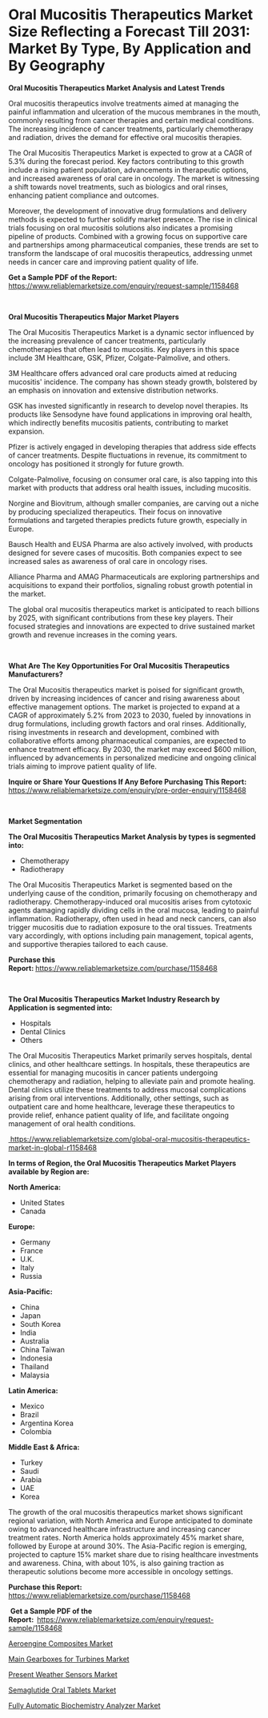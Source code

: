 <p><h1>Oral Mucositis Therapeutics Market Size Reflecting a Forecast Till 2031: Market By Type, By Application and By Geography</h1></p><p><strong>Oral Mucositis Therapeutics Market Analysis and Latest Trends</strong></p>
<p><p>Oral mucositis therapeutics involve treatments aimed at managing the painful inflammation and ulceration of the mucous membranes in the mouth, commonly resulting from cancer therapies and certain medical conditions. The increasing incidence of cancer treatments, particularly chemotherapy and radiation, drives the demand for effective oral mucositis therapies.</p><p>The Oral Mucositis Therapeutics Market is expected to grow at a CAGR of 5.3% during the forecast period. Key factors contributing to this growth include a rising patient population, advancements in therapeutic options, and increased awareness of oral care in oncology. The market is witnessing a shift towards novel treatments, such as biologics and oral rinses, enhancing patient compliance and outcomes. </p><p>Moreover, the development of innovative drug formulations and delivery methods is expected to further solidify market presence. The rise in clinical trials focusing on oral mucositis solutions also indicates a promising pipeline of products. Combined with a growing focus on supportive care and partnerships among pharmaceutical companies, these trends are set to transform the landscape of oral mucositis therapeutics, addressing unmet needs in cancer care and improving patient quality of life.</p></p>
<p><strong>Get a Sample PDF of the Report:&nbsp;</strong> <a href="https://www.reliablemarketsize.com/enquiry/request-sample/1158468?utm_campaign=1105&utm_medium=2&utm_source=Github&utm_content=ia&utm_term=05122024&utm_id=oral-mucositis-therapeutics">https://www.reliablemarketsize.com/enquiry/request-sample/1158468</a></p>
<p>&nbsp;</p>
<p><strong>Oral Mucositis Therapeutics Major Market Players</strong></p>
<p><p>The Oral Mucositis Therapeutics Market is a dynamic sector influenced by the increasing prevalence of cancer treatments, particularly chemotherapies that often lead to mucositis. Key players in this space include 3M Healthcare, GSK, Pfizer, Colgate-Palmolive, and others.</p><p>3M Healthcare offers advanced oral care products aimed at reducing mucositis' incidence. The company has shown steady growth, bolstered by an emphasis on innovation and extensive distribution networks.</p><p>GSK has invested significantly in research to develop novel therapies. Its products like Sensodyne have found applications in improving oral health, which indirectly benefits mucositis patients, contributing to market expansion.</p><p>Pfizer is actively engaged in developing therapies that address side effects of cancer treatments. Despite fluctuations in revenue, its commitment to oncology has positioned it strongly for future growth.</p><p>Colgate-Palmolive, focusing on consumer oral care, is also tapping into this market with products that address oral health issues, including mucositis.</p><p>Norgine and Biovitrum, although smaller companies, are carving out a niche by producing specialized therapeutics. Their focus on innovative formulations and targeted therapies predicts future growth, especially in Europe.</p><p>Bausch Health and EUSA Pharma are also actively involved, with products designed for severe cases of mucositis. Both companies expect to see increased sales as awareness of oral care in oncology rises.</p><p>Alliance Pharma and AMAG Pharmaceuticals are exploring partnerships and acquisitions to expand their portfolios, signaling robust growth potential in the market.</p><p>The global oral mucositis therapeutics market is anticipated to reach billions by 2025, with significant contributions from these key players. Their focused strategies and innovations are expected to drive sustained market growth and revenue increases in the coming years.</p></p>
<p>&nbsp;</p>
<p><strong>What Are The Key Opportunities For Oral Mucositis Therapeutics Manufacturers?</strong></p>
<p><p>The Oral Mucositis therapeutics market is poised for significant growth, driven by increasing incidences of cancer and rising awareness about effective management options. The market is projected to expand at a CAGR of approximately 5.2% from 2023 to 2030, fueled by innovations in drug formulations, including growth factors and oral rinses. Additionally, rising investments in research and development, combined with collaborative efforts among pharmaceutical companies, are expected to enhance treatment efficacy. By 2030, the market may exceed $600 million, influenced by advancements in personalized medicine and ongoing clinical trials aiming to improve patient quality of life.</p></p>
<p><strong>Inquire or Share Your Questions If Any Before Purchasing This Report:</strong> <a href="https://www.reliablemarketsize.com/enquiry/pre-order-enquiry/1158468?utm_campaign=1105&utm_medium=2&utm_source=Github&utm_content=ia&utm_term=05122024&utm_id=oral-mucositis-therapeutics">https://www.reliablemarketsize.com/enquiry/pre-order-enquiry/1158468</a></p>
<p>&nbsp;</p>
<p><strong>Market Segmentation</strong></p>
<p><strong>The Oral Mucositis Therapeutics Market Analysis by types is segmented into:</strong></p>
<p><ul><li>Chemotherapy</li><li>Radiotherapy</li></ul></p>
<p><p>The Oral Mucositis Therapeutics Market is segmented based on the underlying cause of the condition, primarily focusing on chemotherapy and radiotherapy. Chemotherapy-induced oral mucositis arises from cytotoxic agents damaging rapidly dividing cells in the oral mucosa, leading to painful inflammation. Radiotherapy, often used in head and neck cancers, can also trigger mucositis due to radiation exposure to the oral tissues. Treatments vary accordingly, with options including pain management, topical agents, and supportive therapies tailored to each cause.</p></p>
<p><strong>Purchase this Report:&nbsp;</strong><a href="https://www.reliablemarketsize.com/purchase/1158468?utm_campaign=1105&utm_medium=2&utm_source=Github&utm_content=ia&utm_term=05122024&utm_id=oral-mucositis-therapeutics">https://www.reliablemarketsize.com/purchase/1158468</a></p>
<p>&nbsp;</p>
<p><strong>The Oral Mucositis Therapeutics Market Industry Research by Application is segmented into:</strong></p>
<p><ul><li>Hospitals</li><li>Dental Clinics</li><li>Others</li></ul></p>
<p><p>The Oral Mucositis Therapeutics Market primarily serves hospitals, dental clinics, and other healthcare settings. In hospitals, these therapeutics are essential for managing mucositis in cancer patients undergoing chemotherapy and radiation, helping to alleviate pain and promote healing. Dental clinics utilize these treatments to address mucosal complications arising from oral interventions. Additionally, other settings, such as outpatient care and home healthcare, leverage these therapeutics to provide relief, enhance patient quality of life, and facilitate ongoing management of oral health conditions.</p></p>
<p><a href="https://www.reliablemarketsize.com/global-oral-mucositis-therapeutics-market-in-global-r1158468?utm_campaign=1105&utm_medium=2&utm_source=Github&utm_content=ia&utm_term=05122024&utm_id=oral-mucositis-therapeutics">&nbsp;https://www.reliablemarketsize.com/global-oral-mucositis-therapeutics-market-in-global-r1158468</a></p>
<p><strong>In terms of Region, the Oral Mucositis Therapeutics Market Players available by Region are:</strong></p>
<p>
    <p> <strong> North America: </strong>
        <ul>
            <li>United States</li>
            <li>Canada</li>
        </ul>
        </p> 
    <p> <strong> Europe: </strong>
        <ul>
            <li>Germany</li>
            <li>France</li>
            <li>U.K.</li>
            <li>Italy</li>
            <li>Russia</li>
        </ul>
        </p> 
    <p> <strong> Asia-Pacific: </strong>
        <ul>
            <li>China</li>
            <li>Japan</li>
            <li>South Korea</li>
            <li>India</li>
            <li>Australia</li>
            <li>China Taiwan</li>
            <li>Indonesia</li>
            <li>Thailand</li>
            <li>Malaysia</li>
        </ul>
        </p> 
    <p> <strong> Latin America: </strong>
        <ul>
            <li>Mexico</li>
            <li>Brazil</li>
            <li>Argentina Korea</li>
            <li>Colombia</li>
        </ul>
        </p> 
    <p> <strong> Middle East & Africa: </strong>
        <ul>
            <li>Turkey</li>
            <li>Saudi</li>
            <li>Arabia</li>
            <li>UAE</li>
            <li>Korea</li>
        </ul>
    </p>
    </p>
<p><p>The growth of the oral mucositis therapeutics market shows significant regional variation, with North America and Europe anticipated to dominate owing to advanced healthcare infrastructure and increasing cancer treatment rates. North America holds approximately 45% market share, followed by Europe at around 30%. The Asia-Pacific region is emerging, projected to capture 15% market share due to rising healthcare investments and awareness. China, with about 10%, is also gaining traction as therapeutic solutions become more accessible in oncology settings.</p></p>
<p><strong>Purchase this Report: </strong><a href="https://www.reliablemarketsize.com/purchase/1158468?utm_campaign=1105&utm_medium=2&utm_source=Github&utm_content=ia&utm_term=05122024&utm_id=oral-mucositis-therapeutics">https://www.reliablemarketsize.com/purchase/1158468</a></p>
<p>&nbsp;<strong>Get a Sample PDF of the Report:&nbsp;&nbsp;</strong><a href="https://www.reliablemarketsize.com/enquiry/request-sample/1158468?utm_campaign=1105&utm_medium=2&utm_source=Github&utm_content=ia&utm_term=05122024&utm_id=oral-mucositis-therapeutics">https://www.reliablemarketsize.com/enquiry/request-sample/1158468</a></p>
<p><strong></strong></p>
<p><p><a href="https://www.linkedin.com/pulse/comprehensive-analysis-aeroengine-composites-market-from-2024-1qlfc?utm_campaign=1105&utm_medium=2&utm_source=Github&utm_content=ia&utm_term=05122024&utm_id=oral-mucositis-therapeutics">Aeroengine Composites Market</a></p><p><a href="https://issuu.com/reportprime-2/docs/main-gearboxes-for-turbines-market-size-2030.pptx?utm_campaign=1105&utm_medium=2&utm_source=Github&utm_content=ia&utm_term=05122024&utm_id=oral-mucositis-therapeutics">Main Gearboxes for Turbines Market</a></p><p><a href="https://www.linkedin.com/pulse/market-size-scope-present-weather-sensors-forecasted-growth-nklhf?utm_campaign=1105&utm_medium=2&utm_source=Github&utm_content=ia&utm_term=05122024&utm_id=oral-mucositis-therapeutics">Present Weather Sensors Market</a></p><p><a href="https://issuu.com/reportprime-2/docs/semaglutide-oral-tablets-market-size-2030.pptx?utm_campaign=1105&utm_medium=2&utm_source=Github&utm_content=ia&utm_term=05122024&utm_id=oral-mucositis-therapeutics">Semaglutide Oral Tablets Market</a></p><p><a href="https://www.linkedin.com/pulse/analyzing-fully-automatic-biochemistry-analyzer-market-revenue-gazvf?utm_campaign=1105&utm_medium=2&utm_source=Github&utm_content=ia&utm_term=05122024&utm_id=oral-mucositis-therapeutics">Fully Automatic Biochemistry Analyzer Market</a></p></p>